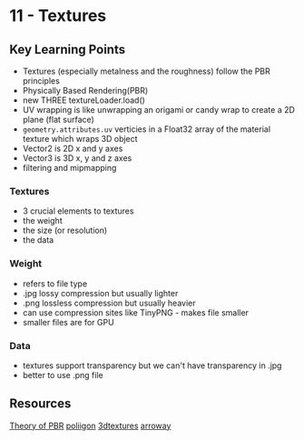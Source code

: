 # 11 - Textures

## Key Learning Points 
- Textures (especially metalness and the roughness) follow the PBR principles
- Physically Based Rendering(PBR)
- new THREE textureLoader.load()
- UV wrapping is like unwrapping an origami or candy wrap to create a 2D plane (flat surface)
- `geometry.attributes.uv` verticies in a Float32 array of the material texture which wraps 3D object 
- Vector2 is 2D x and y axes 
- Vector3 is 3D x, y and z axes 
- filtering and mipmapping

### Textures 
- 3 crucial elements to textures 
- the weight 
- the size (or resolution)
- the data 

### Weight 
- refers to file type 
- .jpg lossy compression but usually lighter 
- .png lossless compression but usually heavier 
- can use compression sites like TinyPNG - makes file smaller 
- smaller files are for GPU 

### Data 
- textures support transparency but we can't have transparency in .jpg 
- better to use .png file 

## Resources 
[Theory of PBR](https://marmoset.co/posts/basic-theory-of-physically-based-rendering/)
[poliigon](poliigon.com)
[3dtextures](3dtextures.me)
[arroway](arroway-textures.ch)
